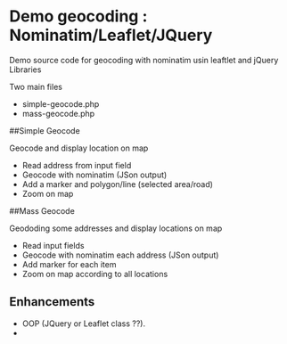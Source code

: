 Demo geocoding : Nominatim/Leaflet/JQuery
==============================

Demo source code for geocoding with nominatim usin leaftlet and jQuery Libraries

Two main files

- simple-geocode.php
- mass-geocode.php

##Simple Geocode

Geocode and display location on map

- Read address from input field
- Geocode with nominatim (JSon output)
- Add a marker and polygon/line (selected area/road)
- Zoom on map

##Mass Geocode

Geododing some addresses and display locations on map

- Read input fields
- Geocode with nominatim each address (JSon output)
- Add marker for each item
- Zoom on map according to all locations

## Enhancements 
- OOP (JQuery or Leaflet class ??).
-
